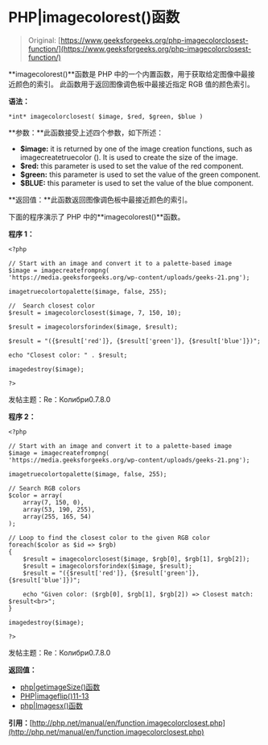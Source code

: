 # PHP|imagecolorest()函数

> Original: [https://www.geeksforgeeks.org/php-imagecolorclosest-function/](https://www.geeksforgeeks.org/php-imagecolorclosest-function/)

**imagecolorest()**函数是 PHP 中的一个内置函数，用于获取给定图像中最接近颜色的索引。 此函数用于返回图像调色板中最接近指定 RGB 值的颜色索引。

**语法：**

```
*int* imagecolorclosest( $image, $red, $green, $blue )
```

**参数：**此函数接受上述四个参数，如下所述：

*   **$image:** it is returned by one of the image creation functions, such as imagecreatetruecolor (). It is used to create the size of the image.
*   **$red:** this parameter is used to set the value of the red component.
*   **$green:** this parameter is used to set the value of the green component.
*   **$BLUE:** this parameter is used to set the value of the blue component.

**返回值：**此函数返回图像调色板中最接近颜色的索引。

下面的程序演示了 PHP 中的**imagecolorest()**函数。

**程序 1：**

```
<?php

// Start with an image and convert it to a palette-based image
$image = imagecreatefrompng(
'https://media.geeksforgeeks.org/wp-content/uploads/geeks-21.png');

imagetruecolortopalette($image, false, 255);

//  Search closest color
$result = imagecolorclosest($image, 7, 150, 10);

$result = imagecolorsforindex($image, $result);

$result = "({$result['red']}, {$result['green']}, {$result['blue']})";

echo "Closest color: " . $result;

imagedestroy($image);

?>
```

发帖主题：Re：Колибри0.7.8.0

**程序 2：**

```
<?php

// Start with an image and convert it to a palette-based image
$image = imagecreatefrompng(
'https://media.geeksforgeeks.org/wp-content/uploads/geeks-21.png');

imagetruecolortopalette($image, false, 255);

// Search RGB colors
$color = array(
    array(7, 150, 0),
    array(53, 190, 255),
    array(255, 165, 54)
);

// Loop to find the closest color to the given RGB color
foreach($color as $id => $rgb)
{
    $result = imagecolorclosest($image, $rgb[0], $rgb[1], $rgb[2]);
    $result = imagecolorsforindex($image, $result);
    $result = "({$result['red']}, {$result['green']}, {$result['blue']})";

    echo "Given color: ($rgb[0], $rgb[1], $rgb[2]) => Closest match: $result<br>";
}

imagedestroy($image);

?>
```

发帖主题：Re：Колибри0.7.8.0

**返回值：**

*   [php|getimageSize()函数](https://www.geeksforgeeks.org/php-getimagesize-function/)
*   [PHP|imageflip()11-13](https://www.geeksforgeeks.org/php-imageflip-function/)
*   [php|Imagesx()函数](https://www.geeksforgeeks.org/php-imagesx-function/)

**引用：**[http://php.net/manual/en/function.imagecolorclosest.php](http://php.net/manual/en/function.imagecolorclosest.php)